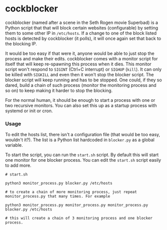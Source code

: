 # cockblocker

cockblocker (named after a scene in the Seth Rogen movie Superbad) is a Python script that
that will block certain websites (configurable) by setting them to some other IP in
`/etc/hosts`. If a change to one of the block listed hosts is detected by cockblocker (it polls),
it will once again set that back to the blocking IP.

It would be too easy if that were it, anyone would be able to just stop the process and make their edits.
cockblocker comes with a monitor script for itself that will keep re-spawning this process when it dies.
This monitor script won't respond to `SIGINT` (Ctrl+C interrupt) or `SIGHUP` (`kill`). It can only be
killed with `SIGKILL` and even then it won't stop the blocker script. The blocker script will keep running
and has to be stopped. One could, if they so dared, build a chain of such process (monitor the monitoring
process and so on) to keep making it harder to stop the blocking.

For the normal human, it should be enough to start a process with one or two recursive monitors.
You can also set this up as a startup process with systemd or init or cron.

### Usage

To edit the hosts list, there isn't a configuration file (that would be too easy, wouldn't it?). The list
is a Python list hardcoded in `blocker.py` as a global variable.

To start the script, you can run the `start.sh` script. By default this will start one monitor for one
blocker process. You can edit the `start.sh` script easily to add more.

```shell
# start.sh

python3 monitor_process.py blocker.py /etc/hosts

# to create a chain of more monitoring process, just repeat monitor_process.py that many times. For example

python3 monitor_process.py monitor_process.py monitor_process.py blocker.py /etc/hosts

# this will create a chain of 3 monitoring process and one blocker process.
```
